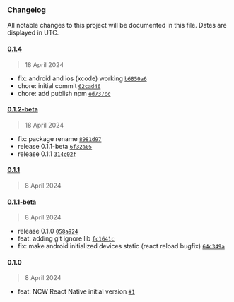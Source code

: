 ### Changelog

All notable changes to this project will be documented in this file. Dates are displayed in UTC.

#### [0.1.4](https://github.com/fireblocks/react-native-ncw-sdk/compare/0.1.2-beta...0.1.4)

> 18 April 2024

- fix: android and ios (xcode) working [`b6850a6`](https://github.com/fireblocks/react-native-ncw-sdk/commit/b6850a6c1752e886937cd9714123e576197eca8f)
- chore: initial commit [`62cad46`](https://github.com/fireblocks/react-native-ncw-sdk/commit/62cad461661cf2d0d877072ca09808fc8faa5cbb)
- chore: add publish npm [`ed737cc`](https://github.com/fireblocks/react-native-ncw-sdk/commit/ed737cc204ca8a1c05d2db15b22e8e4f34f4b05d)

#### [0.1.2-beta](https://github.com/fireblocks/react-native-ncw-sdk/compare/0.1.1...0.1.2-beta)

> 18 April 2024

- fix: package rename [`8981d97`](https://github.com/fireblocks/react-native-ncw-sdk/commit/8981d9792388747d6786393ff85bdd33fc26227e)
- release 0.1.1-beta [`6f32a05`](https://github.com/fireblocks/react-native-ncw-sdk/commit/6f32a058d242483b7ab7ebb29d5bc4a30c94e2f3)
- release 0.1.1 [`314c02f`](https://github.com/fireblocks/react-native-ncw-sdk/commit/314c02fbb445620e9ac34d611c16da984d9098d7)

#### [0.1.1](https://github.com/fireblocks/react-native-ncw-sdk/compare/0.1.1-beta...0.1.1)

> 8 April 2024

#### [0.1.1-beta](https://github.com/fireblocks/react-native-ncw-sdk/compare/0.1.0...0.1.1-beta)

> 8 April 2024

- release 0.1.0 [`058a924`](https://github.com/fireblocks/react-native-ncw-sdk/commit/058a92454ef6019771fe0c9abc1738920ce2eb7b)
- feat: adding git ignore lib [`fc1641c`](https://github.com/fireblocks/react-native-ncw-sdk/commit/fc1641c725d57f826ee98399b0d62e64ac7cc4a3)
- fix: make android initialized devices static (react reload bugfix) [`64c349a`](https://github.com/fireblocks/react-native-ncw-sdk/commit/64c349aa77263bcb86a61305ab0d3c8a8dba0bdc)

#### 0.1.0

> 8 April 2024

- feat: NCW React Native initial version [`#1`](https://github.com/fireblocks/react-native-ncw-sdk/pull/1)

